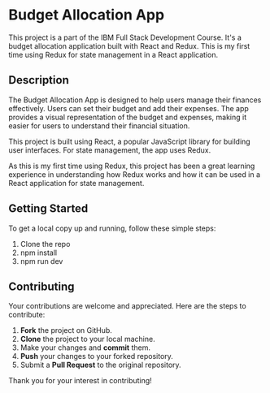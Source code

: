 # Budget Allocation App

This project is a part of the IBM Full Stack Development Course. It's a budget allocation application built with React and Redux. This is my first time using Redux for state management in a React application.

## Description

The Budget Allocation App is designed to help users manage their finances effectively. Users can set their budget and add their expenses. The app provides a visual representation of the budget and expenses, making it easier for users to understand their financial situation.

This project is built using React, a popular JavaScript library for building user interfaces. For state management, the app uses Redux. 

As this is my first time using Redux, this project has been a great learning experience in understanding how Redux works and how it can be used in a React application for state management.

## Getting Started

To get a local copy up and running, follow these simple steps:

1. Clone the repo 
2. npm install
3. npm run dev

## Contributing

Your contributions are welcome and appreciated. Here are the steps to contribute:

1. **Fork** the project on GitHub.
2. **Clone** the project to your local machine.
3. Make your changes and **commit** them.
4. **Push** your changes to your forked repository.
5. Submit a **Pull Request** to the original repository.

Thank you for your interest in contributing!
